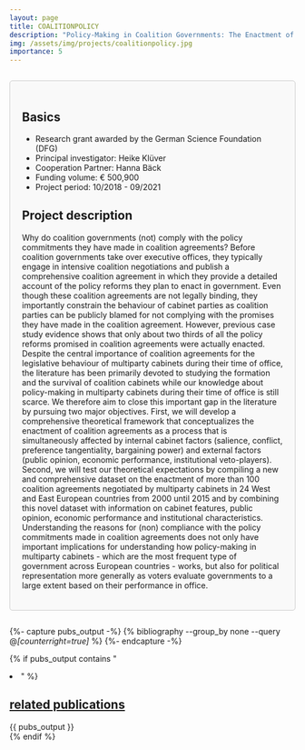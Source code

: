 ```yaml
---
layout: page
title: COALITION​POLICY
description: "Policy-Making in Coalition Governments: The Enactment of Coalition Agreements"
img: /assets/img/projects/coalitionpolicy.jpg
importance: 5
---
```


<div style="border: 1px solid #ccc; border-radius: 5px; padding: 1.5em; margin: 2em 0; background-color: #f9f9f9;">

  <h2>Basics</h2>
    <ul>
      <li>Research grant awarded by the German Science Foundation (DFG)</li>
      <li>Principal investigator: Heike Klüver</li>
      <li>Cooperation Partner: Hanna Bäck</li>
      <li>Funding volume: € 500,900</li>
      <li>Project period: 10/2018 - 09/2021</li>
    </ul>
  
  <h2>Project description</h2>
    <p> Why do coalition governments (not) comply with the policy commitments they have made in coalition agreements? Before coalition governments take over executive offices, they typically engage in intensive coalition negotiations and publish a comprehensive coalition agreement in which they provide a detailed account of the policy reforms they plan to enact in government. Even though these coalition agreements are not legally binding, they importantly constrain the behaviour of cabinet parties as coalition parties can be publicly blamed for not complying with the promises they have made in the coalition agreement. However, previous case study evidence shows that only about two thirds of all the policy reforms promised in coalition agreements were actually enacted. Despite the central importance of coalition agreements for the legislative behaviour of multiparty cabinets during their time of office, the literature has been primarily devoted to studying the formation and the survival of coalition cabinets while our knowledge about policy-making in multiparty cabinets during their time of office is still scarce. We therefore aim to close this important gap in the literature by pursuing two major objectives. First, we will develop a comprehensive theoretical framework that conceptualizes the enactment of coalition agreements as a process that is simultaneously affected by internal cabinet factors (salience, conflict, preference tangentiality, bargaining power) and external factors (public opinion, economic performance, institutional veto-players). Second, we will test our theoretical expectations by compiling a new and comprehensive dataset on the enactment of more than 100 coalition agreements negotiated by multiparty cabinets in 24 West and East European countries from 2000 until 2015 and by combining this novel dataset with information on cabinet features, public opinion, economic performance and institutional characteristics. Understanding the reasons for (non) compliance with the policy commitments made in coalition agreements does not only have important implications for understanding how policy-making in multiparty cabinets - which are the most frequent type of government across European countries - works, but also for political representation more generally as voters evaluate governments to a large extent based on their performance in office.</p>

</div>

{%- capture pubs_output -%}
  {% bibliography --group_by none --query @*[counterright=true]* %}
{%- endcapture -%}

{% if pubs_output contains "<li>" %}
  <div>
    <h2>
      <a href="{{ '/publications/' | relative_url }}" style="color: inherit">
        related publications
      </a>
    </h2>
    <div class="publications">
      {{ pubs_output }}
    </div>
  </div>
{% endif %}
